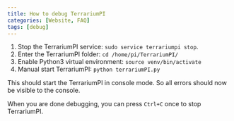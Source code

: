 ```yaml
---
title: How to debug TerrariumPI
categories: [Website, FAQ]
tags: [debug]
---
```


1. Stop the TerrariumPI service: `sudo service terrariumpi stop`.
2. Enter the TerrariumPI folder: `cd /home/pi/TerrariumPI/`
3. Enable Python3 virtual environment: `source venv/bin/activate`
4. Manual start TerrariumPI: `python terrariumPI.py`

This should start the TerrariumPI in console mode. So all errors should now be visible to the console.

When you are done debugging, you can press `Ctrl+C` once to stop TerrariumPI.
